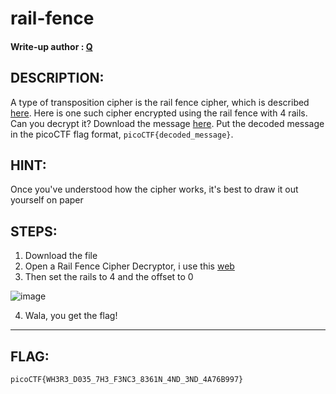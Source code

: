 # rail-fence
#### Write-up author : [Q](https://github.com/tkxldk)
## DESCRIPTION:
A type of transposition cipher is the rail fence cipher, which is described [here](https://en.wikipedia.org/wiki/Rail_fence_cipher). 
Here is one such cipher encrypted using the rail fence with 4 rails. Can you decrypt it?
Download the message [here](https://github.com/jon-brandy/CTF-WRITE-UP/blob/90fd5fed520ba9f7b28f2b998f1a4e831058bc3a/Asset/rail-fence/message%20(1).txt).
Put the decoded message in the picoCTF flag format, `picoCTF{decoded_message}`.
## HINT:
Once you've understood how the cipher works, it's best to draw it out yourself on paper

## STEPS:
1. Download the file
2. Open a Rail Fence Cipher Decryptor, i use this [web](https://www.boxentriq.com/code-breaking/rail-fence-cipher)
3. Then set the rails to 4 and the offset to 0

![image](https://user-images.githubusercontent.com/89120989/173226151-1ad4f3f7-1333-4f15-9696-437028a31107.png)

4. Wala, you get the flag!

---


## FLAG:
```
picoCTF{WH3R3_D035_7H3_F3NC3_8361N_4ND_3ND_4A76B997}
```
